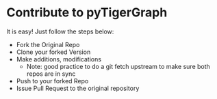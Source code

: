 # Contribute to pyTigerGraph
It is easy! Just follow the steps below:
- Fork the Original Repo
- Clone your forked Version
- Make additions, modifications
  - Note: good practice to do a git fetch upstream <branch> to make sure both repos are in sync
- Push to your forked Repo
-  Issue Pull Request to the original repository
